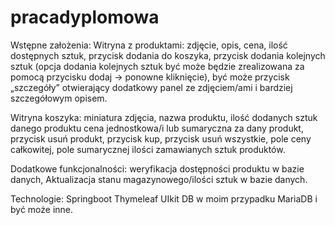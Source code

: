 # pracadyplomowa
Wstępne założenia:
Witryna z produktami: zdjęcie, opis, cena, ilość dostępnych sztuk, przycisk dodania do koszyka, przycisk dodania kolejnych sztuk (opcja dodania kolejnych sztuk być może będzie zrealizowana za pomocą przycisku dodaj -> ponowne kliknięcie), być może przycisk „szczegóły” otwierający dodatkowy panel ze zdjęciem/ami i bardziej szczegółowym opisem.

Witryna koszyka: miniatura zdjęcia, nazwa produktu, ilość dodanych sztuk danego produktu cena jednostkowa/i lub sumaryczna za dany produkt, przycisk usuń produkt, przycisk kup, przycisk usuń wszystkie, pole ceny całkowitej, pole sumarycznej ilości zamawianych sztuk produktów.

Dodatkowe funkcjonalności: weryfikacja dostępności produktu w bazie danych,
Aktualizacja stanu magazynowego/ilości sztuk w bazie danych.

Technologie:
Springboot
Thymeleaf
UIkit
DB w moim przypadku MariaDB
i być może inne. 

